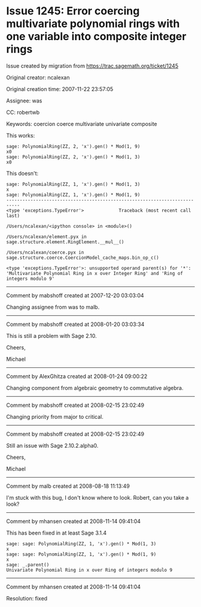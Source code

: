 # Issue 1245: Error coercing multivariate polynomial rings with one variable into composite integer rings

Issue created by migration from https://trac.sagemath.org/ticket/1245

Original creator: ncalexan

Original creation time: 2007-11-22 23:57:05

Assignee: was

CC:  robertwb

Keywords: coercion coerce multivariate univariate composite

This works:


```
sage: PolynomialRing(ZZ, 2, 'x').gen() * Mod(1, 9)
x0
sage: PolynomialRing(ZZ, 2, 'x').gen() * Mod(1, 3)
x0
```


This doesn't:


```
sage: PolynomialRing(ZZ, 1, 'x').gen() * Mod(1, 3)
x
sage: PolynomialRing(ZZ, 1, 'x').gen() * Mod(1, 9)
---------------------------------------------------------------------------
<type 'exceptions.TypeError'>             Traceback (most recent call last)

/Users/ncalexan/<ipython console> in <module>()

/Users/ncalexan/element.pyx in sage.structure.element.RingElement.__mul__()

/Users/ncalexan/coerce.pyx in sage.structure.coerce.CoercionModel_cache_maps.bin_op_c()

<type 'exceptions.TypeError'>: unsupported operand parent(s) for '*': 'Multivariate Polynomial Ring in x over Integer Ring' and 'Ring of integers modulo 9'
```



---

Comment by mabshoff created at 2007-12-20 03:03:04

Changing assignee from was to malb.


---

Comment by mabshoff created at 2008-01-20 03:03:34

This is still a problem with Sage 2.10.

Cheers,

Michael


---

Comment by AlexGhitza created at 2008-01-24 09:00:22

Changing component from algebraic geometry to commutative algebra.


---

Comment by mabshoff created at 2008-02-15 23:02:49

Changing priority from major to critical.


---

Comment by mabshoff created at 2008-02-15 23:02:49

Still an issue with Sage 2.10.2.alpha0.

Cheers,

Michael


---

Comment by malb created at 2008-08-18 11:13:49

I'm stuck with this bug, I don't know where to look. Robert, can you take a look?


---

Comment by mhansen created at 2008-11-14 09:41:04

This has been fixed in at least Sage 3.1.4


```
sage: sage: PolynomialRing(ZZ, 1, 'x').gen() * Mod(1, 3)
x
sage: sage: PolynomialRing(ZZ, 1, 'x').gen() * Mod(1, 9)
x
sage: _.parent()
Univariate Polynomial Ring in x over Ring of integers modulo 9
```



---

Comment by mhansen created at 2008-11-14 09:41:04

Resolution: fixed
